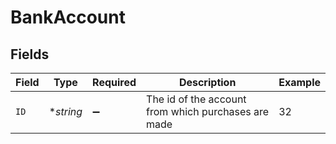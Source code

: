 # BankAccount


## Fields

| Field                                               | Type                                                | Required                                            | Description                                         | Example                                             |
| --------------------------------------------------- | --------------------------------------------------- | --------------------------------------------------- | --------------------------------------------------- | --------------------------------------------------- |
| `ID`                                                | **string*                                           | :heavy_minus_sign:                                  | The id of the account from which purchases are made | 32                                                  |